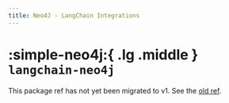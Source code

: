 ```yaml
---
title: Neo4J - LangChain Integrations
---
```


# :simple-neo4j:{ .lg .middle } `langchain-neo4j`

This package ref has not yet been migrated to v1. See the [old ref](https://python.langchain.com/api_reference/neo4j/index.html).

